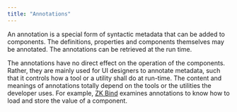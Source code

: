 ```yaml
---
title: "Annotations"
---
```


An annotation is a special form of syntactic metadata that can be added
to components. The definitions, properties and components themselves may
be annotated. The annotations can be retrieved at the run time.

The annotations have no direct effect on the operation of the
components. Rather, they are mainly used for UI designers to annotate
metadata, such that it controls how a tool or a utility shall do at
run-time. The content and meanings of annotations totally depend on the
tools or the utilities the developer uses. For example, [ZK Bind]({{site.baseurl}}/zk_mvvm_ref/data_binding/index) examines
annotations to know how to load and store the value of a component.
